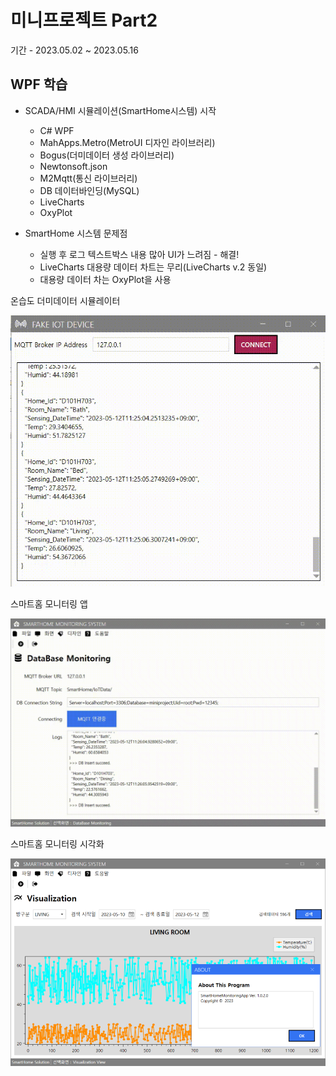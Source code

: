 # 미니프로젝트 Part2
기간 - 2023.05.02 ~ 2023.05.16

## WPF 학습
- SCADA/HMI 시뮬레이션(SmartHome시스템) 시작
	- C# WPF
	- MahApps.Metro(MetroUI 디자인 라이브러리)
	- Bogus(더미데이터 생성 라이브러리)
	- Newtonsoft.json
	- M2Mqtt(통신 라이브러리)
	- DB 데이터바인딩(MySQL)
	- LiveCharts
	- OxyPlot

- SmartHome 시스템 문제점
	- 실행 후 로그 텍스트박스 내용 많아 UI가 느려짐 - 해결!
	- LiveCharts 대용량 데이터 차트는 무리(LiveCharts v.2 동일)
	- 대용량 데이터 차는 OxyPlot을 사용

온습도 더미데이터 시뮬레이터

<img src="https://raw.githubusercontent.com/hugoMGSung/miniprojects/main/images/smarthome_publisher.gif" width="510" />

스마트홈 모니터링 앱

<img src="https://raw.githubusercontent.com/hugoMGSung/miniprojects/main/images/smarthome_monitor1.gif" width="780" />

스마트홈 모니터링 시각화

<img src="https://raw.githubusercontent.com/hugoMGSung/miniprojects/main/images/smarthome_monitor2.png" width="780" />

	

